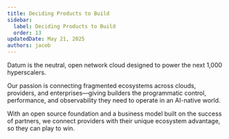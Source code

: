 ```yaml
---
title: Deciding Products to Build
sidebar:
  label: Deciding Products to Build
  order: 13
updatedDate: May 21, 2025
authors: jacob
---
```


Datum is the neutral, open network cloud designed to power the next 1,000 hyperscalers.

Our passion is connecting fragmented ecosystems across clouds, providers, and enterprises—giving builders the programmatic control, performance, and observability they need to operate in an AI-native world.

With an open source foundation and a business model built on the success of partners, we connect providers with their unique ecosystem advantage, so they can play to win.